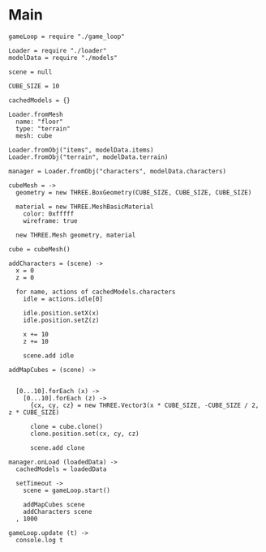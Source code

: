 Main
====

    gameLoop = require "./game_loop"
    
    Loader = require "./loader"
    modelData = require "./models" 
    
    scene = null 
    
    CUBE_SIZE = 10

    cachedModels = {}
    
    Loader.fromMesh
      name: "floor"
      type: "terrain"
      mesh: cube

    Loader.fromObj("items", modelData.items)
    Loader.fromObj("terrain", modelData.terrain)

    manager = Loader.fromObj("characters", modelData.characters)

    cubeMesh = ->
      geometry = new THREE.BoxGeometry(CUBE_SIZE, CUBE_SIZE, CUBE_SIZE)

      material = new THREE.MeshBasicMaterial
        color: 0xfffff
        wireframe: true

      new THREE.Mesh geometry, material

    cube = cubeMesh()
    
    addCharacters = (scene) ->
      x = 0
      z = 0        
      
      for name, actions of cachedModels.characters
        idle = actions.idle[0]
        
        idle.position.setX(x)
        idle.position.setZ(z)
      
        x += 10 
        z += 10
        
        scene.add idle    
  
    addMapCubes = (scene) ->
      
    
      [0...10].forEach (x) ->
        [0...10].forEach (z) ->
          {cx, cy, cz} = new THREE.Vector3(x * CUBE_SIZE, -CUBE_SIZE / 2, z * CUBE_SIZE)
          
          clone = cube.clone()
          clone.position.set(cx, cy, cz)       
      
          scene.add clone

    manager.onLoad (loadedData) ->
      cachedModels = loadedData

      setTimeout ->
        scene = gameLoop.start()
                
        addMapCubes scene
        addCharacters scene
      , 1000

    gameLoop.update (t) ->
      console.log t
